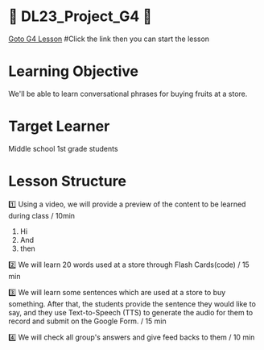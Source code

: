 # :book: DL23_Project_G4 :book:

[Goto G4 Lesson](https://github.com/okohkim/DL23_Project_G4/blob/main/G4Teaching.ipynb)   #Click the link then you can start the lesson

# Learning Objective
  We'll be able to learn conversational phrases for buying fruits at a store.
# Target Learner
  Middle school 1st grade students
# Lesson Structure
:one: Using a video, we will provide a preview of the content to be learned during class     / 10min
1. Hi
2. And
3. then

:two: We will learn 20 words used at a store through Flash Cards(code)                            / 15 min

:three: We will learn some sentences which are used at a store to buy something. After that, the students provide the sentence they would like to say, and they use Text-to-Speech (TTS) to generate the audio for them to record and submit on the Google Form.       / 15 min

:four: We will check all group's answers and give feed backs to them                                                 / 10 min
